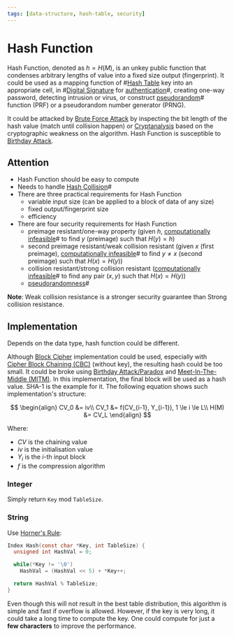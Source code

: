 ```yaml
---
tags: [data-structure, hash-table, security]
---
```


# Hash Function

Hash Function, denoted as $h = H(M)$, is an unkey public function that condenses
arbitrary lengths of value into a fixed size output (fingerprint). It could be
used as a mapping function of #[Hash Table](202112122035.md) key into an
appropriate cell, in #[Digital Signature](202210040909.md) for
[authentication](202210022151.md)#, creating one-way password, detecting
intrusion or virus, or construct [pseudorandom](202207162147.md)# function (PRF)
or a pseudorandom number generator (PRNG).

It could be attacked by [Brute Force Attack](202209281259.md) by inspecting the
bit length of the hash value (match until collision happen) or
[Cryptanalysis](202209281128.md) based on the cryptographic weakness on the
algorithm. Hash Function is susceptible to [Birthday Attack](202302041708.md).

## Attention

- Hash Function should be easy to compute
- Needs to handle [Hash Collision](202112131158.md)#
- There are three practical requirements for Hash Function
  - variable input size (can be applied to a block of data of any size)
  - fixed output/fingerprint size
  - efficiency
- There are four security requirements for Hash Function
  - preimage resistant/one-way property (given $h$, [computationally infeasible](202209281245.md)#
    to find $y$ (preimage) such that $H(y) = h$)
  - second preimage resistant/weak collision resistant (given $x$ (first
    preimage), [computationally infeasible](202209281245.md)# to find $y \not =
    x$ (second preimage) such that $H(x) = H(y)$)
  - collision resistant/strong collision resistant ([computationally infeasible](202209281245.md)#
    to find any pair $(x, y)$ such that $H(x) = H(y)$)
  - [pseudorandomness](202207162147.md)#

**Note**: Weak collision resistance is a stronger security guarantee than Strong
collision resistance.

## Implementation

Depends on the data type, hash function could be different.

Although [Block Cipher](202209281239.md) implementation could be used,
especially with [Cipher Block Chaining (CBC)](202210071133.md) (without key),
the resulting hash could be too small. It could be broke using [Birthday Attack/Paradox](202302041708.md)
and [Meet-In-The-Middle (MITM)](202210061036.md). In this implementation, the
final block will be used as a hash value. SHA-1 is the example for it. The
following equation shows such implementation's structure:

$$
\begin{align}
CV_0 &= iv\\
CV_1 &= f(CV_{i-1}, Y_{i-1}), 1 \le i \le L\\
H(M) &= CV_L
\end{align}
$$

Where:
- $CV$ is the chaining value
- $iv$ is the initialisation value
- $Y_i$ is the $i$-th input block
- $f$ is the compression algorithm

### Integer

Simply return `Key` mod `TableSize`.

### String

Use [Horner's Rule](https://en.wikipedia.org/wiki/Horner%27s_method):

```c
Index Hash(const char *Key, int TableSize) {
  unsigned int HashVal = 0;

  while(*Key != '\0')
    HashVal = (HashVal << 5) + *Key++;

  return HashVal % TableSize;
}
```

Even though this will not result in the best table distribution, this algorithm
is simple and fast if overflow is allowed. However, if the key is very long, it
could take a long time to compute the key. One could compute for just a **few
characters** to improve the performance.
